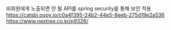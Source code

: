 

비회원에게 노출되면 안 될 API를 spring security를 통해 보안 적용
https://catsbi.oopy.io/c0a4f395-24b2-44e5-8eeb-275d19e2a536
https://www.nextree.co.kr/p9326/

